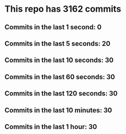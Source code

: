 # This repo has 3162 commits

## Commits in the last 1 second: 0
## Commits in the last 5 seconds: 20
## Commits in the last 10 seconds: 30
## Commits in the last 60 seconds: 30
## Commits in the last 120 seconds: 30
## Commits in the last 10 minutes: 30
## Commits in the last 1 hour: 30
